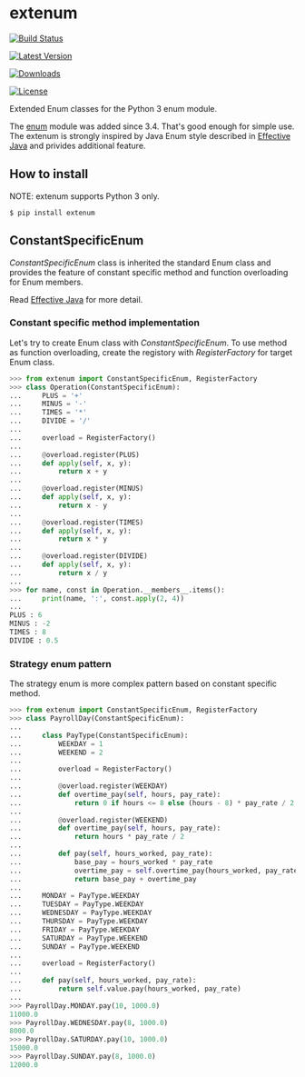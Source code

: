 # extenum

[![Build Status](https://travis-ci.org/t2y/extenum.svg?branch=master)](https://travis-ci.org/t2y/extenum/)

[![Latest Version](https://pypip.in/version/extenum/badge.svg)](https://pypi.python.org/pypi/extenum/)

[![Downloads](https://pypip.in/download/extenum/badge.svg)](https://pypi.python.org/pypi/extenum/)

[![License](https://pypip.in/license/extenum/badge.svg)](https://pypi.python.org/pypi/extenum/)


Extended Enum classes for the Python 3 enum module.

The [enum](https://docs.python.org/3/library/enum.html) module was added
since 3.4. That's good enough for simple use.
The extenum is strongly inspired by Java Enum style described in
[Effective Java](http://en.wikipedia.org/wiki/Joshua_Bloch#Effective_Java)
and privides additional feature.


## How to install

NOTE: extenum supports Python 3 only.

    $ pip install extenum


## ConstantSpecificEnum

*ConstantSpecificEnum* class is inherited the standard Enum class and
provides the feature of constant specific method and function overloading
for Enum members.

Read [Effective Java](http://en.wikipedia.org/wiki/Joshua_Bloch#Effective_Java)
for more detail.


### Constant specific method implementation

Let's try to create Enum class with *ConstantSpecificEnum*.
To use method as function overloading, create the registory
with *RegisterFactory* for target Enum class.

```python
>>> from extenum import ConstantSpecificEnum, RegisterFactory
>>> class Operation(ConstantSpecificEnum):
...     PLUS = '+'
...     MINUS = '-'
...     TIMES = '*'
...     DIVIDE = '/'
...
...     overload = RegisterFactory()
...
...     @overload.register(PLUS)
...     def apply(self, x, y):
...         return x + y
...
...     @overload.register(MINUS)
...     def apply(self, x, y):
...         return x - y
...
...     @overload.register(TIMES)
...     def apply(self, x, y):
...         return x * y
...
...     @overload.register(DIVIDE)
...     def apply(self, x, y):
...         return x / y
...
>>> for name, const in Operation.__members__.items():
...     print(name, ':', const.apply(2, 4))
...
PLUS : 6
MINUS : -2
TIMES : 8
DIVIDE : 0.5

```


### Strategy enum pattern

The strategy enum is more complex pattern based on constant specific method.

```python
>>> from extenum import ConstantSpecificEnum, RegisterFactory
>>> class PayrollDay(ConstantSpecificEnum):
...
...     class PayType(ConstantSpecificEnum):
...         WEEKDAY = 1
...         WEEKEND = 2
...
...         overload = RegisterFactory()
...
...         @overload.register(WEEKDAY)
...         def overtime_pay(self, hours, pay_rate):
...             return 0 if hours <= 8 else (hours - 8) * pay_rate / 2
...
...         @overload.register(WEEKEND)
...         def overtime_pay(self, hours, pay_rate):
...             return hours * pay_rate / 2
...
...         def pay(self, hours_worked, pay_rate):
...             base_pay = hours_worked * pay_rate
...             overtime_pay = self.overtime_pay(hours_worked, pay_rate)
...             return base_pay + overtime_pay
...
...     MONDAY = PayType.WEEKDAY
...     TUESDAY = PayType.WEEKDAY
...     WEDNESDAY = PayType.WEEKDAY
...     THURSDAY = PayType.WEEKDAY
...     FRIDAY = PayType.WEEKDAY
...     SATURDAY = PayType.WEEKEND
...     SUNDAY = PayType.WEEKEND
...
...     overload = RegisterFactory()
...
...     def pay(self, hours_worked, pay_rate):
...         return self.value.pay(hours_worked, pay_rate)
...
>>> PayrollDay.MONDAY.pay(10, 1000.0)
11000.0
>>> PayrollDay.WEDNESDAY.pay(8, 1000.0)
8000.0
>>> PayrollDay.SATURDAY.pay(10, 1000.0)
15000.0
>>> PayrollDay.SUNDAY.pay(8, 1000.0)
12000.0

```
